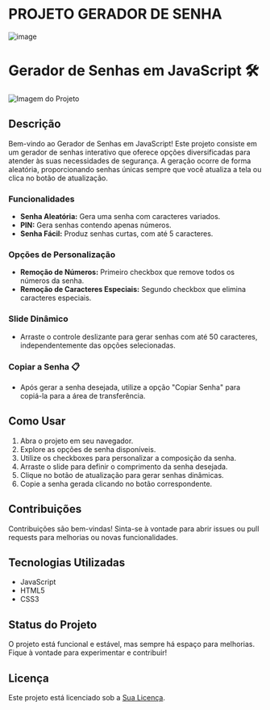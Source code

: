 # PROJETO GERADOR DE SENHA

![image](https://github.com/HugoSouza10/geradorPass/assets/51915862/7d134608-8e5f-4d4f-9c9d-70d56d1567c6)


# Gerador de Senhas em JavaScript 🛠️

![Imagem do Projeto](URL_DA_IMAGEM)

## Descrição

Bem-vindo ao Gerador de Senhas em JavaScript! Este projeto consiste em um gerador de senhas interativo que oferece opções diversificadas para atender às suas necessidades de segurança. A geração ocorre de forma aleatória, proporcionando senhas únicas sempre que você atualiza a tela ou clica no botão de atualização.

### Funcionalidades

- **Senha Aleatória:** Gera uma senha com caracteres variados.
- **PIN:** Gera senhas contendo apenas números.
- **Senha Fácil:** Produz senhas curtas, com até 5 caracteres.

### Opções de Personalização

- **Remoção de Números:** Primeiro checkbox que remove todos os números da senha.
- **Remoção de Caracteres Especiais:** Segundo checkbox que elimina caracteres especiais.

### Slide Dinâmico

- Arraste o controle deslizante para gerar senhas com até 50 caracteres, independentemente das opções selecionadas.

### Copiar a Senha 📋

- Após gerar a senha desejada, utilize a opção "Copiar Senha" para copiá-la para a área de transferência.

## Como Usar

1. Abra o projeto em seu navegador.
2. Explore as opções de senha disponíveis.
3. Utilize os checkboxes para personalizar a composição da senha.
4. Arraste o slide para definir o comprimento da senha desejada.
5. Clique no botão de atualização para gerar senhas dinâmicas.
6. Copie a senha gerada clicando no botão correspondente.

## Contribuições

Contribuições são bem-vindas! Sinta-se à vontade para abrir issues ou pull requests para melhorias ou novas funcionalidades.

## Tecnologias Utilizadas

- JavaScript
- HTML5
- CSS3

## Status do Projeto

O projeto está funcional e estável, mas sempre há espaço para melhorias. Fique à vontade para experimentar e contribuir!

## Licença

Este projeto está licenciado sob a [Sua Licença](URL_DA_LICENCA).





